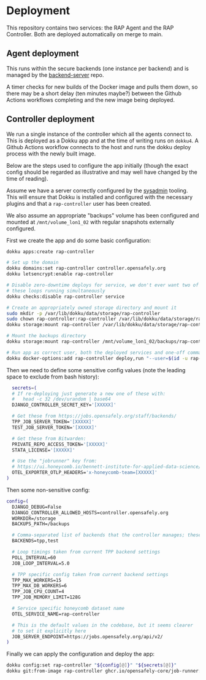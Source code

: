 # Deployment

This repository contains two services: the RAP Agent and the RAP
Controller. Both are deployed automatically on merge to main.


## Agent deployment

This runs within the secure backends (one instance per backend) and is
managed by the [backend-server](https://github.com/opensafely-core/backend-server/) repo.

A timer checks for new builds of the Docker image and pulls them down,
so there may be a short delay (ten minutes maybe?) between the Github
Actions workflows completing and the new image being deployed.


## Controller deployment

We run a single instance of the controller which all the agents connect
to. This is deployed as a Dokku app and at the time of writing runs on
`dokku4`. A Github Actions workflow connects to the host and runs the
dokku deploy process with the newly built image.

Below are the steps used to configure the app initially (though the
exact config should be regarded as illustrative and may well have
changed by the time of reading).

Assume we have a server correctly configured by the [sysadmin](https://github.com/bennettoxford/sysadmin)
tooling. This will ensure that Dokku is installed and configured with the
necessary plugins and that a `rap-controller` user has been created.

We also assume an appropriate "backups" volume has been configured and
mounted at `/mnt/volume_lon1_02` with regular snapshots externally
configured.

First we create the app and do some basic configuration:
```bash
dokku apps:create rap-controller

# Set up the domain
dokku domains:set rap-controller controller.opensafely.org
dokku letsencrypt:enable rap-controller

# Disable zero-downtime deploys for service, we don't ever want two of
# these loops running simultaneously
dokku checks:disable rap-controller service

# Create an appropriately owned storage directory and mount it
sudo mkdir -p /var/lib/dokku/data/storage/rap-controller
sudo chown rap-controller:rap-controller /var/lib/dokku/data/storage/rap-controller
dokku storage:mount rap-controller /var/lib/dokku/data/storage/rap-controller:/storage

# Mount the backups directory
dokku storage:mount rap-controller /mnt/volume_lon1_02/backups/rap-controller:/backups

# Run app as correct user, both the deployed services and one-off commands
dokku docker-options:add rap-controller deploy,run "--user=$(id -u rap-controller):$(id -g rap-controller)"
```

Then we need to define some sensitive config values (note the leading
space to exclude from bash history):
```bash
  secrets=(
  # If re-deploying just generate a new one of these with:
  #   head -c 32 /dev/urandom | base64
  DJANGO_CONTROLLER_SECRET_KEY='[XXXXX]'

  # Get these from https://jobs.opensafely.org/staff/backends/
  TPP_JOB_SERVER_TOKEN='[XXXXX]'
  TEST_JOB_SERVER_TOKEN='[XXXXX]'

  # Get these from Bitwarden:
  PRIVATE_REPO_ACCESS_TOKEN='[XXXXX]'
  STATA_LICENSE='[XXXXX]'

  # Use the "jobrunner" key from:
  # https://ui.honeycomb.io/bennett-institute-for-applied-data-science/environments/production/api_keys
  OTEL_EXPORTER_OTLP_HEADERS='x-honeycomb-team=[XXXXX]'
)
```

Then some non-sensitive config:
```bash
config=(
  DJANGO_DEBUG=False
  DJANGO_CONTROLLER_ALLOWED_HOSTS=controller.opensafely.org
  WORKDIR=/storage
  BACKUPS_PATH=/backups

  # Comma-separated list of backends that the controller manages; these correspond to Backend slugs in job-server
  BACKENDS=tpp,test

  # Loop timings taken from current TPP backend settings
  POLL_INTERVAL=60
  JOB_LOOP_INTERVAL=5.0

  # TPP specific config taken from current backend settings
  TPP_MAX_WORKERS=15
  TPP_MAX_DB_WORKERS=6
  TPP_JOB_CPU_COUNT=4
  TPP_JOB_MEMORY_LIMIT=128G

  # Service specific honeycomb dataset name
  OTEL_SERVICE_NAME=rap-controller

  # This is the default values in the codebase, but it seems clearer
  # to set it explicitly here
  JOB_SERVER_ENDPOINT=https://jobs.opensafely.org/api/v2/
)
```

Finally we can apply the configuration and deploy the app:
```bash
dokku config:set rap-controller "${config[@]}" "${secrets[@]}"
dokku git:from-image rap-controller ghcr.io/opensafely-core/job-runner:latest
```
